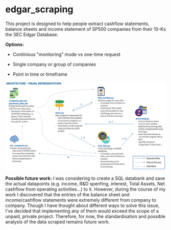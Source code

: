 # edgar_scraping

<p>This project is designed to help people extract cashflow statements, balance sheets and income statement of SP500 companies from their 10-Ks the SEC Edgar Database.</p>

<p><strong>Options:</strong>

- Continious "monitoring" mode vs one-time request

- Single company or group of companies

- Point in time or timeframe

</p>


![Architecture - Visual Representation](./Architecture.png)



<p><strong>Possible future work:</strong> I was considering to create a SQL databank and save the actual datapoints (e.g. income, R&D spenfing, interest, Total Assets, Net cashflow from operating activities...) to it. However, during the course of my work I discovered that the entries of the balance sheet and income/cashflow statements were extremely different from company to company. Though I have thought about different ways to solve this issue, I've decided that implementing any of them would exceed the scope of a unpaid, private project. Therefore, for now, the standardisation and possible analysis of the data scraped remains future work.</p>
